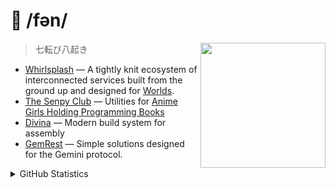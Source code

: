 <h1>🍁 /fən/</h1>

<img src="https://shinobu.fuwn.workers.dev/shinobu" align="right" height="200vh">

> 七転び八起き

- [Whirlsplash](https://github.com/Whirlsplash) — A tightly knit ecosystem of interconnected services built from the ground up and designed for [Worlds](https://en.wikipedia.org/wiki/Worlds_Chat).
- [The Senpy Club](https://github.com/senpy-club) — Utilities for [Anime Girls Holding Programming Books](https://github.com/cat-milk/Anime-Girls-Holding-Programming-Books)
- [Divina](https://github.com/divinaland) — Modern build system for assembly
- [GemRest](https://github.com/gemrest) — Simple solutions designed for the Gemini protocol.

<details closed>
  <summary>GitHub Statistics</summary>
  <br>
  <a href="https://git.io/streak-stats">
    <img src="https://github-readme-streak-stats.herokuapp.com?user=fuwn&theme=dark" alt="GitHub Streak" />
  </a>
</details>

<img src="https://count.getloli.com/get/@stXNngjLmpLGVutD?theme=rule34" width="0" align="right">
<img src="https://spotify-github-profile.vercel.app/api/view?uid=rk400hlzn6yhdj7lcs3zsglko&cover_image=true&theme=novatorem" width="0" align="right">
